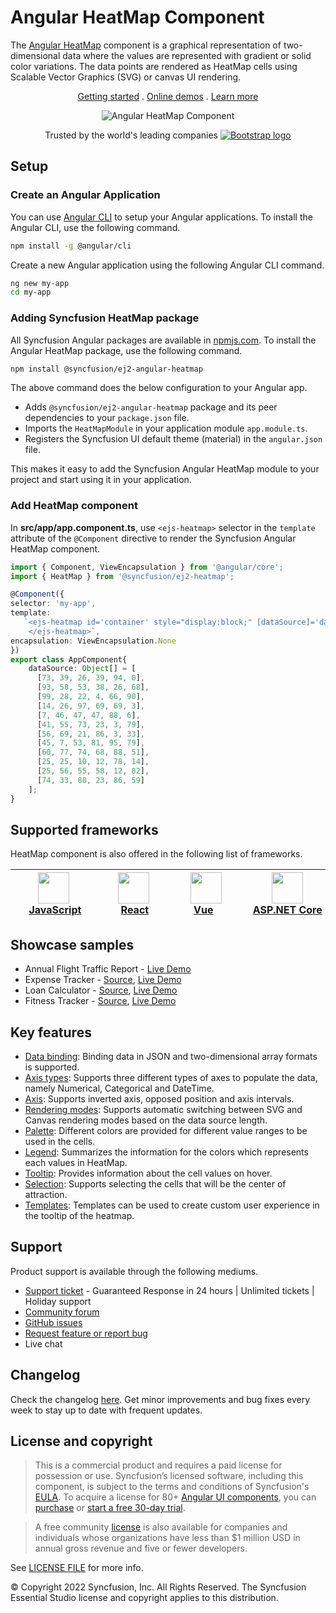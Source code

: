 # Angular HeatMap Component

The [Angular HeatMap](https://www.syncfusion.com/angular-components/angular-heatmap-chart?utm_source=npm&utm_medium=listing&utm_campaign=angular-heatmap-npm) component is a graphical representation of two-dimensional data where the values are represented with gradient or solid color variations. The data points are rendered as HeatMap cells using Scalable Vector Graphics (SVG) or canvas UI rendering.

<p align="center">
    <a href="https://ej2.syncfusion.com/angular/documentation/heatmap-chart/getting-started/?utm_source=npm&utm_medium=listing&utm_campaign=angular-heatmap-npm">Getting started</a> . 
    <a href="https://ej2.syncfusion.com/angular/demos/?utm_source=npm&utm_medium=listing&utm_campaign=angular-heatmap-npm#/material/heatmap-chart/default">Online demos</a> . 
    <a href="https://www.syncfusion.com/angular-components/angular-heatmap-chart?utm_source=npm&utm_medium=listing&utm_campaign=angular-heatmap-npm">Learn more</a>
</p>

<p align="center">
    <img src="https://raw.githubusercontent.com/SyncfusionExamples/nuget-img/master/angular/angular-heatmap-chart.png" alt="Angular HeatMap Component">
</p>

<p align="center">
Trusted by the world's leading companies
  <a href="https://www.syncfusion.com">
    <img src="https://raw.githubusercontent.com/SyncfusionExamples/nuget-img/master/syncfusion/syncfusion-trusted-companies.webp" alt="Bootstrap logo">
  </a>
</p>

## Setup

### Create an Angular Application

You can use [Angular CLI](https://github.com/angular/angular-cli) to setup your Angular applications. To install the Angular CLI, use the following command.

```bash
npm install -g @angular/cli
```

Create a new Angular application using the following Angular CLI command.

```bash
ng new my-app
cd my-app
```

### Adding Syncfusion HeatMap package

All Syncfusion Angular packages are available in [npmjs.com](https://www.npmjs.com/~syncfusionorg). To install the Angular HeatMap package, use the following command.

```sh
npm install @syncfusion/ej2-angular-heatmap
```

The above command does the below configuration to your Angular app.

 * Adds `@syncfusion/ej2-angular-heatmap` package and its peer dependencies to your `package.json` file.
 * Imports the `HeatMapModule` in your application module `app.module.ts`.
 * Registers the Syncfusion UI default theme (material) in the `angular.json` file.

This makes it easy to add the Syncfusion Angular HeatMap module to your project and start using it in your application.

### Add HeatMap component

In **src/app/app.component.ts**, use `<ejs-heatmap>` selector in the `template` attribute of the `@Component` directive to render the Syncfusion Angular HeatMap component.

```typescript
import { Component, ViewEncapsulation } from '@angular/core';
import { HeatMap } from '@syncfusion/ej2-heatmap';

@Component({
selector: 'my-app',
template:
   `<ejs-heatmap id='container' style="display:block;" [dataSource]='dataSource'>
    </ejs-heatmap>`,
encapsulation: ViewEncapsulation.None
})
export class AppComponent{
    dataSource: Object[] = [
      [73, 39, 26, 39, 94, 0],
      [93, 58, 53, 38, 26, 68],
      [99, 28, 22, 4, 66, 90],
      [14, 26, 97, 69, 69, 3],
      [7, 46, 47, 47, 88, 6],
      [41, 55, 73, 23, 3, 79],
      [56, 69, 21, 86, 3, 33],
      [45, 7, 53, 81, 95, 79],
      [60, 77, 74, 68, 88, 51],
      [25, 25, 10, 12, 78, 14],
      [25, 56, 55, 58, 12, 82],
      [74, 33, 88, 23, 86, 59]
    ];
}
```

## Supported frameworks

HeatMap component is also offered in the following list of frameworks.

| [<img src="https://ej2.syncfusion.com/github/images/js.svg" height="50" />](https://www.syncfusion.com/javascript-ui-controls?utm_medium=listing&utm_source=github)<br/>&nbsp;&nbsp;&nbsp;&nbsp;&nbsp;[JavaScript](https://www.syncfusion.com/javascript-ui-controls?utm_medium=listing&utm_source=github)&nbsp;&nbsp;&nbsp;&nbsp; | [<img src="https://ej2.syncfusion.com/github/images/react.svg"  height="50" />](https://www.syncfusion.com/react-ui-components?utm_medium=listing&utm_source=github)<br/>&nbsp;&nbsp;&nbsp;&nbsp;&nbsp;&nbsp;&nbsp;[React](https://www.syncfusion.com/react-ui-components?utm_medium=listing&utm_source=github)&nbsp;&nbsp;&nbsp;&nbsp;&nbsp;&nbsp; | [<img src="https://ej2.syncfusion.com/github/images/vue.svg" height="50" />](https://www.syncfusion.com/vue-ui-components?utm_medium=listing&utm_source=github)<br/>&nbsp;&nbsp;&nbsp;&nbsp;&nbsp;&nbsp;&nbsp;[Vue](https://www.syncfusion.com/vue-ui-components?utm_medium=listing&utm_source=github)&nbsp;&nbsp;&nbsp;&nbsp;&nbsp;&nbsp;&nbsp;&nbsp;&nbsp; | [<img src="https://ej2.syncfusion.com/github/images/netcore.svg" height="50" />](https://www.syncfusion.com/aspnet-core-ui-controls?utm_medium=listing&utm_source=github)<br/>&nbsp;&nbsp;[ASP.NET&nbsp;Core](https://www.syncfusion.com/aspnet-core-ui-controls?utm_medium=listing&utm_source=github)&nbsp;&nbsp; | [<img src="https://ej2.syncfusion.com/github/images/netmvc.svg" height="50" />](https://www.syncfusion.com/aspnet-mvc-ui-controls?utm_medium=listing&utm_source=github)<br/>&nbsp;&nbsp;[ASP.NET&nbsp;MVC](https://www.syncfusion.com/aspnet-mvc-ui-controls?utm_medium=listing&utm_source=github)&nbsp;&nbsp; | 
| :-----: | :-----: | :-----: | :-----: | :-----: |

## Showcase samples

* Annual Flight Traffic Report - [Live Demo](https://ej2.syncfusion.com/angular/demos/?utm_source=npm&utm_campaign=angular-heatmap-npm#/material/heatmap-chart/large-data)
* Expense Tracker - [Source](https://github.com/syncfusion/ej2-showcase-angular-expensetracker?utm_source=npm&utm_medium=listing&utm_campaign=angular-heatmap-npm), [Live Demo](https://ej2.syncfusion.com/showcase/angular/expensetracker/#/dashboard?utm_source=npm&utm_medium=listing&utm_campaign=angular-heatmap-npm)
* Loan Calculator - [Source](https://github.com/syncfusion/ej2-sample-ng-loancalculator?utm_source=npm&utm_medium=listing&utm_campaign=angular-heatmap-npm), [Live Demo](https://ej2.syncfusion.com/showcase/angular/loancalculator/?utm_source=npm&utm_medium=listing&utm_campaign=angular-heatmap-npm)
* Fitness Tracker - [Source](https://github.com/SyncfusionExamples/showcase-angular-health-tracker-dashboard-demo), [Live Demo](https://ej2.syncfusion.com/showcase/angular/fitness-tracker-app/)

## Key features

* [Data binding](https://ej2.syncfusion.com/angular/documentation/heatmap-chart/working-with-data/?utm_source=npm&utm_campaign=angular-heatmap-npm): Binding data in JSON and two-dimensional array formats is supported.
* [Axis types](https://ej2.syncfusion.com/angular/documentation/heatmap-chart/axis/?utm_source=npm&utm_campaign=angular-heatmap-npm#types): Supports three different types of axes to populate the data, namely Numerical, Categorical and DateTime.
* [Axis](https://ej2.syncfusion.com/angular/documentation/heatmap-chart/axis/?utm_source=npm&utm_campaign=angular-heatmap-npm#inversed-axis): Supports inverted axis, opposed position and axis intervals.
* [Rendering modes](https://ej2.syncfusion.com/angular/documentation/heatmap-chart/rendering-mode/?utm_source=npm&utm_campaign=angular-heatmap-npm): Supports automatic switching between SVG and Canvas rendering modes based on the data source length.
* [Palette](https://ej2.syncfusion.com/angular/documentation/heatmap-chart/palette/?utm_source=npm&utm_campaign=angular-heatmap-npm): Different colors are provided for different value ranges to be used in the cells.
* [Legend](https://ej2.syncfusion.com/angular/documentation/heatmap-chart/legend/?utm_source=npm&utm_campaign=angular-heatmap-npm): Summarizes the information for the colors which represents each values in HeatMap.
* [Tooltip](https://ej2.syncfusion.com/angular/documentation/heatmap-chart/tooltip/?utm_source=npm&utm_campaign=angular-heatmap-npm): Provides information about the cell values on hover.
* [Selection](https://ej2.syncfusion.com/angular/documentation/heatmap-chart/selection/?utm_source=npm&utm_campaign=angular-heatmap-npm): Supports selecting the cells that will be the center of attraction.
* [Templates](https://ej2.syncfusion.com/angular/demos/?utm_source=npm&utm_campaign=angular-heatmap-npm#/material/heatmap-chart/tooltip-template): Templates can be used to create custom user experience in the tooltip of the heatmap.

## Support

Product support is available through the following mediums.

* [Support ticket](https://support.syncfusion.com/support/tickets/create) - Guaranteed Response in 24 hours | Unlimited tickets | Holiday support
* [Community forum](https://www.syncfusion.com/forums/angular-js2?utm_source=npm&utm_medium=listing&utm_campaign=angular-heatmap-npm)
* [GitHub issues](https://github.com/syncfusion/ej2-angular-ui-components/issues/new)
* [Request feature or report bug](https://www.syncfusion.com/feedback/angular?utm_source=npm&utm_medium=listing&utm_campaign=angular-heatmap-npm)
* Live chat

## Changelog

Check the changelog [here](https://github.com/syncfusion/ej2-angular-ui-components/blob/master/components/heatmap/CHANGELOG.md). Get minor improvements and bug fixes every week to stay up to date with frequent updates.

## License and copyright

> This is a commercial product and requires a paid license for possession or use. Syncfusion’s licensed software, including this component, is subject to the terms and conditions of Syncfusion's [EULA](https://www.syncfusion.com/eula/es/). To acquire a license for 80+ [Angular UI components](https://www.syncfusion.com/angular-components), you can [purchase](https://www.syncfusion.com/sales/products) or [start a free 30-day trial](https://www.syncfusion.com/account/manage-trials/start-trials).

> A free community [license](https://www.syncfusion.com/products/communitylicense) is also available for companies and individuals whose organizations have less than $1 million USD in annual gross revenue and five or fewer developers.

See [LICENSE FILE](https://github.com/syncfusion/ej2-angular-ui-components/blob/master/license?utm_source=npm&utm_campaign=angular-heatmap-npm) for more info.

&copy; Copyright 2022 Syncfusion, Inc. All Rights Reserved. The Syncfusion Essential Studio license and copyright applies to this distribution.